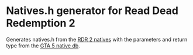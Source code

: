 # Natives.h generator for Read Dead Redemption 2
Generates natives.h from the [RDR 2 natives](https://unknownmodder.github.io/rdr3-native-db/) with the parameters and return type from the [GTA 5 native db](http://www.dev-c.com/nativedb/).